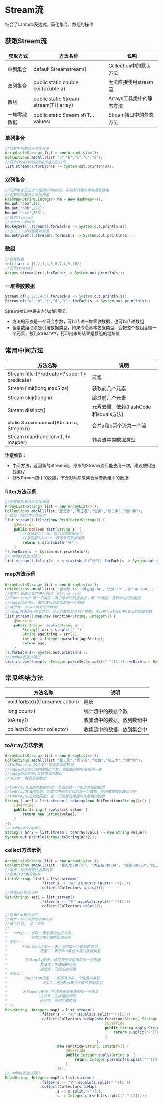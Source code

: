 # Stream流

结合了Lambda表达式，简化集合、数组的操作

## 获取Stream流

| 获取方式     | 方法名称                                      | 说明                     |
| ------------ | --------------------------------------------- | ------------------------ |
| 单列集合     | default Stream<E>stream()                     | Collection中的默认方法   |
| 双列集合     | public static double ceil(double a)           | 无法直接使用stream流     |
| 数组         | public static <T> Stream<T> stream(T[] array) | Arrays工具类中的静态方法 |
| 一堆零散数据 | public static<T> Stream<T> of(T... values)    | Stream接口中的静态方法   |

### 单列集合

```java
//创建单列集合并添加元素
ArrayList<String> list = new ArrayList<>();
Collections.addAll(list,"a","b","c","d","e");
//获取stream流并调用终结方法打印
list.stream().forEach(s -> System.out.println(s));
```

### 双列集合

```java
//双列集合无法之间使用stream流，可将其转换为单列集合使用
//创建双列集合并添加元素
HashMap<String,Integer> hm = new HashMap<>();
hm.put("aaa",111);
hm.put("bbb",222);
hm.put("ccc",333);
//获取stream流
//方法一：获取值
hm.keySet().stream().forEach(s -> System.out.println(s));
//方法二：获取键值对对象
hm.entrySet().stream().forEach(s -> System.out.println(s));
```

### 数组

```java
//创建数组
int[] arr = {1,2,3,4,5,6,7,8,9,10};
//获取stream流
Arrays.stream(arr).forEach(s -> System.out.println(s));
```

### 一堆零散数据

```java
Stream.of(1,2,3,4,5).forEach(s -> System.out.println(s));
Stream.of("a","b","c","d","e").forEach(s -> System.out.println(s));
```

Stream接口中静态方法of的细节:

- 方法的形参是一个可变参数，可以传递一堆零散数据，也可以传递数组
- 但是数组必须是引用数据类型，如果传递基本数据类型，会把整个数组当做一个元素，放到Stream中，打印出来的结果是数组的地址值



## 常用中间方法

| 方法名称                                         | 说明                                 |
| ------------------------------------------------ | ------------------------------------ |
| Stream<T> filter(Predicate<? super T> predicate) | 过滤                                 |
| Stream<T> limit(long maxSize)                    | 获取前几个元素                       |
| Stream<T> skip(long n)                           | 跳过前几个元素                       |
| Stream<T> distinct()                             | 元素去重，依赖(hashCode和equals方法) |
| static <T> Stream<T> concat(Stream a, Stream b)  | 合并a和b两个流为一个流               |
| Stream<R> map(Function<T,R> mapper)              | 转换流中的数据类型                   |

**注意细节：**

- 中间方法，返回新的Stream流，原来的Stream流只能使用一次，建议使用链式编程
- 修改Stream流中的数据，不会影响原来集合或者数组中的数据



### filter方法示例

```java
//创建单列集合并添加元素
ArrayList<String> list = new ArrayList<>();
Collections.addAll(list,"张无忌","周芷若","张强","张三丰","谢广坤");
//过滤：把张开头的留下
list.stream().filter(new Predicate<String>() {
    @Override
    public boolean test(String s) {
        //返回值为true，表示当前数据留下
        //放回置为false，表示当前数据舍弃
        return s.startsWith("张");
    }
}).forEach(s -> System.out.println(s));
//Lambda表达式简化
list.stream().filter(s -> s.startsWith("张")).forEach(s -> System.out.println(s));
```

### map方法示例

```java
ArrayList<String> list = new ArrayList<>();
Collections.addAll(list,"张无忌-15","周芷若-14","张强-20","张三丰-100");
//需求：获取年龄并进行打印  String->int
//Function中 第一个类型：流中原本的数据类型；第二个类型：要转成之后的类型
//apply的形参s: 依次表示流里面的每一个数据
//返回值: 表示转换之后的数据
//当map方法执行完毕之后，流上的数据就变成了整数，所以在forEach中s表示的就是整数
list.stream().map(new Function<String, Integer>() {
    @Override
    public Integer apply(String s) {
        String[] arr = s.split("-");
        String ageString = arr[1];
        int age = Integer.parseInt(ageString);
        return age;
    }
}).forEach(s-> System.out.println(s));
//Lambda表达式简化
list.stream().map(s->Integer.parseInt(s.split("-")[1])).forEach(s-> System.out.println(s));
```



## 常见终结方法

| 方法名称                      | 说明                       |
| ----------------------------- | -------------------------- |
| void forEach(Consumer action) | 遍历                       |
| long count()                  | 统计流中的数据个数         |
| toArray()                     | 收集流中的数据，放到数组中 |
| collect(Collector collector)  | 收集流中的数据，放到集合中 |

### toArray方法示例

```java
ArrayList<String> list = new ArrayList<>();
Collections.addAll(list,"张无忌","周芷若","张强","张三丰","谢广坤");
//IntFunction的泛型: 具体类型的数组
//apply的形参:流中数据的个数，要跟数组的长度保持一致
//apply的返回值:具体类型的数组
//方法体: 就是创建数组

//toArray方法的参数的作用: 负责创建一个指定类型的数组
//toArray方法的底层，会依次得到流里面的每一个数据，并把数据放到数组当中
//toArray方法的返回值: 是一个装着流里面所有数据的数组
String[] arr1 = list.stream().toArray(new IntFunction<String[]>() {
    @Override
    public String[] apply(int value) {
        return new String[value];
    }
});
//Lambda表达式简化
String[] arr2 = list.stream().toArray(value -> new String[value]);
System.out.println(Arrays.toString(arr2));
```

### collect方法示例

```java
ArrayList<String> list = new ArrayList<>();
Collections.addAll(list, "张无忌-男-15", "周芷若-女-14", "张强-男-20","张三丰-男-100","谢广坤-男-41");
//需求：将所有男性收集起来
//收集List集合当中
List<String> list1 = list.stream()
                .filter(s -> "男".equals(s.split("-")[1]))
                .collect(Collectors.toList());
//收集Set集合当中
Set<String> set1 = list.stream()
                .filter(s -> "男".equals(s.split("-")[1]))
                .collect(Collectors.toSet());

//收集Map集合当中
//需求：将所有男性收集起来
//键：姓名。 值：年龄
/*
*   toMap : 参数一表示键的生成规则
*           参数二表示值的生成规则
* 参数一：
*       Function泛型一：表示流中每一个数据的类型
*               泛型二：表示Map集合中键的数据类型
*
*        方法apply形参：依次表示流里面的每一个数据
*               方法体：生成键的代码
*               返回值：已经生成的键
* 参数二：
*        Function泛型一：表示流中每一个数据的类型
*                泛型二：表示Map集合中值的数据类型
*
*       方法apply形参：依次表示流里面的每一个数据
*               方法体：生成值的代码
*               返回值：已经生成的值
* */
Map<String, Integer> map1 = list.stream()
                .filter(s -> "男".equals(s.split("-")[1]))
                .collect(Collectors.toMap(new Function<String, String>() {
                                              @Override
                                              public String apply(String s) {
                                                  return s.split("-")[0];
                                              }
                                          },
                        new Function<String, Integer>() {
                            @Override
                            public Integer apply(String s) {
                                return Integer.parseInt(s.split("-")[2]);
                            }
                        }));
//Lambda表达式简化
Map<String, Integer> map2 = list.stream()
                .filter(s -> "男".equals(s.split("-")[1]))
                .collect(Collectors.toMap(
                        s -> s.split("-")[0],
                        s -> Integer.parseInt(s.split("-")[2])));
```


